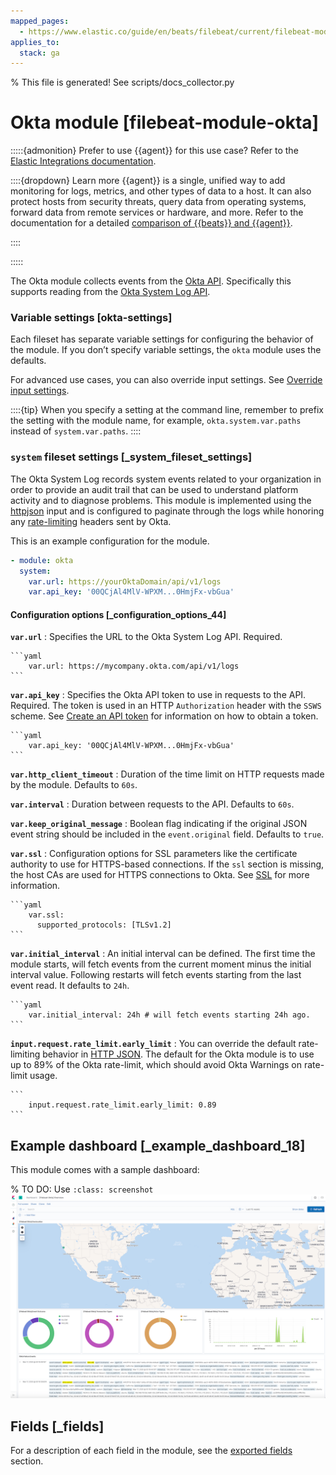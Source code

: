 ```yaml
---
mapped_pages:
  - https://www.elastic.co/guide/en/beats/filebeat/current/filebeat-module-okta.html
applies_to:
  stack: ga
---
```


% This file is generated! See scripts/docs_collector.py

# Okta module [filebeat-module-okta]

:::::{admonition} Prefer to use {{agent}} for this use case?
Refer to the [Elastic Integrations documentation](integration-docs://reference/okta/index.md).

::::{dropdown} Learn more
{{agent}} is a single, unified way to add monitoring for logs, metrics, and other types of data to a host. It can also protect hosts from security threats, query data from operating systems, forward data from remote services or hardware, and more. Refer to the documentation for a detailed [comparison of {{beats}} and {{agent}}](docs-content://reference/fleet/index.md).

::::


:::::


The Okta module collects events from the [Okta API](https://developer.okta.com/docs/reference/). Specifically this supports reading from the [Okta System Log API](https://developer.okta.com/docs/reference/api/system-log/).


### Variable settings [okta-settings]

Each fileset has separate variable settings for configuring the behavior of the module. If you don’t specify variable settings, the `okta` module uses the defaults.

For advanced use cases, you can also override input settings. See [Override input settings](/reference/filebeat/advanced-settings.md).

::::{tip}
When you specify a setting at the command line, remember to prefix the setting with the module name, for example, `okta.system.var.paths` instead of `system.var.paths`.
::::



### `system` fileset settings [_system_fileset_settings]

The Okta System Log records system events related to your organization in order to provide an audit trail that can be used to understand platform activity and to diagnose problems. This module is implemented using the [httpjson](/reference/filebeat/filebeat-input-httpjson.md) input and is configured to paginate through the logs while honoring any [rate-limiting](https://developer.okta.com/docs/reference/rate-limits/) headers sent by Okta.

This is an example configuration for the module.

```yaml
- module: okta
  system:
    var.url: https://yourOktaDomain/api/v1/logs
    var.api_key: '00QCjAl4MlV-WPXM...0HmjFx-vbGua'
```


#### Configuration options [_configuration_options_44]

**`var.url`**
:   Specifies the URL to the Okta System Log API. Required.

    ```yaml
        var.url: https://mycompany.okta.com/api/v1/logs
    ```


**`var.api_key`**
:   Specifies the Okta API token to use in requests to the API. Required. The token is used in an HTTP `Authorization` header with the `SSWS` scheme. See [ Create an API token](https://developer.okta.com/docs/guides/create-an-api-token/create-the-token/) for information on how to obtain a token.

    ```yaml
        var.api_key: '00QCjAl4MlV-WPXM...0HmjFx-vbGua'
    ```


**`var.http_client_timeout`**
:   Duration of the time limit on HTTP requests made by the module. Defaults to `60s`.

**`var.interval`**
:   Duration between requests to the API. Defaults to `60s`.

**`var.keep_original_message`**
:   Boolean flag indicating if the original JSON event string should be included in the `event.original` field. Defaults to `true`.

**`var.ssl`**
:   Configuration options for SSL parameters like the certificate authority to use for HTTPS-based connections. If the `ssl` section is missing, the host CAs are used for HTTPS connections to Okta. See [SSL](/reference/filebeat/configuration-ssl.md) for more information.

    ```yaml
        var.ssl:
          supported_protocols: [TLSv1.2]
    ```


**`var.initial_interval`**
:   An initial interval can be defined. The first time the module starts, will fetch events from the current moment minus the initial interval value. Following restarts will fetch events starting from the last event read. It defaults to `24h`.

    ```yaml
        var.initial_interval: 24h # will fetch events starting 24h ago.
    ```


**`input.request.rate_limit.early_limit`**
:   You can override the default rate-limiting behavior in [HTTP JSON](/reference/filebeat/filebeat-input-httpjson.md). The default for the Okta module is to use up to 89% of the Okta rate-limit, which should avoid Okta Warnings on rate-limit usage.

    ```
        input.request.rate_limit.early_limit: 0.89
    ```



## Example dashboard [_example_dashboard_18]

This module comes with a sample dashboard:

% TO DO: Use `:class: screenshot`
![filebeat okta dashboard](images/filebeat-okta-dashboard.png)

## Fields [_fields]

For a description of each field in the module, see the [exported fields](/reference/filebeat/exported-fields-okta.md) section.
